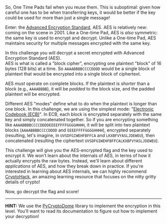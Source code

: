 So, One Time Pads fail when you reuse them.
This is suboptimal: given how careful one has to be when transferring keys, it would be better if the key could be used for more than just a single message!

Enter: the [Advanced Encryption Standard](https://en.wikipedia.org/wiki/Advanced_Encryption_Standard), AES.
AES is relatively new: coming on the scene in 2001.
Like a One-time Pad, AES is _also_ symmetric: the same key is used to encrypt and decrypt.
Unlike a One-time Pad, AES maintains security for multiple messages encrypted with the same key.

In this challenge you will decrypt a secret encrypted with Advanced Encryption Standard (AES).  
AES is what is called a "block cipher", encrypting one plaintext "block" of 16 bytes (128 bits) at a time.
So `AAAABBBBCCCCDDDD` would be a single block of plaintext that would be encrypted into a single block of ciphertext.

AES _must_ operate on complete blocks.
If the plaintext is _shorter_ than a block (e.g., `AAAABBBB`), it will be _padded_ to the block size, and the padded plaintext will be encrypted.

Different AES "modes" define what to do when the plaintext is longer than one block.
In this challenge, we are using the simplest mode: "[Electronic Codebook (ECB)](https://en.wikipedia.org/wiki/Block_cipher_mode_of_operation#Electronic_codebook_(ECB))".
In ECB, each block is encrypted separately with the same key and simply concatenated together.
So if you are encrypting something like `AAAABBBBCCCCDDDDEEEEFFFFGGGGHHHH`, it will be split into two plaintext blocks (`AAAABBBBCCCCDDDD` and `EEEEFFFFGGGGHHHH`), encrypted separately (resulting, let's imagine, in `UVSDFGIWEHFBFFCA` and `LKXBFVYASLJDEWEU`), then concatenated (resulting the ciphertext `UVSDFGIWEHFBFFCALKXBFVYASLJDEWEU`).

This challenge will give you the AES-encrypted flag and the key used to encrypt it.
We won't learn about the internals of AES, in terms of how it actually encrypts the raw bytes.
Instead, we'll learn about different _applications_ of AES, and how they break down in practice.
If you're interested in learning about AES internals, we can highly recommend [CryptoHack](https://cryptohack.org/courses/), an amazing learning resource that focuses on the nitty gritty details of crypto!

Now, go decrypt the flag and score!

----
**HINT:**
We use the [PyCryptoDome](https://www.pycryptodome.org/) library to implement the encryption in this level.
You'll want to read its documentation to figure out how to implement your decryption!
